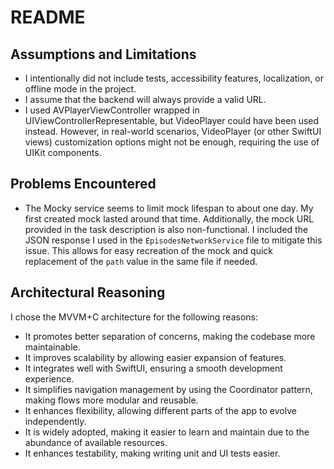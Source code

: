 # README

## Assumptions and Limitations
- I intentionally did not include tests, accessibility features, localization, or offline mode in the project.
- I assume that the backend will always provide a valid URL.
- I used AVPlayerViewController wrapped in UIViewControllerRepresentable, but VideoPlayer could have been used instead. However, in real-world scenarios, VideoPlayer (or other SwiftUI views) customization options might not be enough, requiring the use of UIKit components.

## Problems Encountered
- The Mocky service seems to limit mock lifespan to about one day. My first created mock lasted around that time. Additionally, the mock URL provided in the task description is also non-functional. I included the JSON response I used in the `EpisodesNetworkService` file to mitigate this issue. This allows for easy recreation of the mock and quick replacement of the `path` value in the same file if needed.

## Architectural Reasoning
I chose the MVVM+C architecture for the following reasons:
- It promotes better separation of concerns, making the codebase more maintainable.
- It improves scalability by allowing easier expansion of features.
- It integrates well with SwiftUI, ensuring a smooth development experience.
- It simplifies navigation management by using the Coordinator pattern, making flows more modular and reusable.
- It enhances flexibility, allowing different parts of the app to evolve independently.
- It is widely adopted, making it easier to learn and maintain due to the abundance of available resources.
- It enhances testability, making writing unit and UI tests easier.

